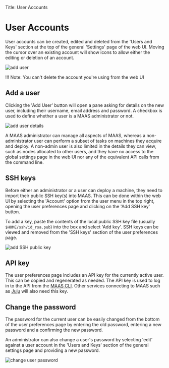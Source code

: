 Title: User Accounts

# User Accounts

User accounts can be created, edited and deleted from the 'Users and Keys'
section at the top of the general 'Settings' page of the web UI.  Moving the
cursor over an existing account will show icons to allow either the editing or
deletion of an account.

![add user][img__add-user]

!!! Note:
    You can't delete the account you're using from the web UI


## Add a user

Clicking the 'Add User' button will open a pane asking for details on the new
user, including their username, email address and password. A checkbox is used
to define whether a user is a MAAS administrator or not.

![add user details][img__add-user-details]

A MAAS administrator can manage all aspects of MAAS, whereas a
non-administrator user can perform a subset of tasks on machines they acquire
and deploy. A non-admin user is also limited in the details they can view, such
as nodes allocated to other users, and they have no access to the global
settings page in the web UI nor any of the equivalent API calls from the
command line.


## SSH keys

Before either an administrator or a user can deploy a machine, they need to
import their public SSH key(s) into MAAS. This can be done within the web UI by
selecting the 'Account' option from the user menu in the top right, opening the
user preferences page and clicking on the 'Add SSH key' button.

To add a key, paste the contents of the local public
SSH key file (usually `$HOME/ssh/id_rsa.pub`) into the box and select 'Add
key'. SSH keys can be viewed and removed from the 'SSH keys'
section of the user preferences page. 

![add SSH public key][img__add-user-ssh-key]


## API key

The user preferences page includes an API key for the currently active user.
This can be copied and regenerated as needed. The API key is used to log in to
the API from the [MAAS CLI][manage-cli]. Other services connecting to MAAS such as
[Juju][juju-maas-cloud] will also need this key.


## Change the password

The password for the current user can be easily changed from the bottom of the user
preferences page by entering the old password, entering a new password and a
confirming the new password. 

An administrator can also change a user's password by selecting 'edit' against a user
account in the 'Users and Keys' section of the general settings page and
providing a new password.

![change user password][img__add-user-password]


<!-- LINKS -->

[manage-cli]: manage-cli.md
[juju-maas-cloud]: https://jujucharms.com/docs/stable/clouds-maas

[img__add-user]: ../media/add-user.png
[img__add-user-details]: ../media/add-user-details.png
[img__add-user-ssh-key]: ../media/add-user-ssh.png
[img__add-user-password]: ../media/add-user-password.png
